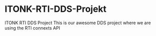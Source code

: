 # ITONK-RTI-DDS-Projekt
ITONK RTI DDS Project
This is our awesome DDS project where we are using the RTI connexts API

